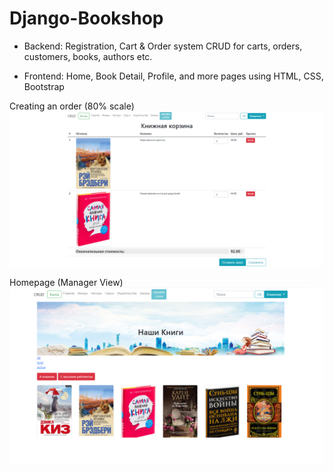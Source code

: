 # Django-Bookshop
 + Backend:
Registration, Cart & Order system
CRUD for carts, orders, customers, books, authors etc.

 + Frontend:
Home, Book Detail, Profile, and more pages using HTML, CSS, Bootstrap

Creating an order (80% scale)
![alt text](корзина.png "Cart -> Order")​

Homepage (Manager View)
![alt text](главная.png "Homepage")​
